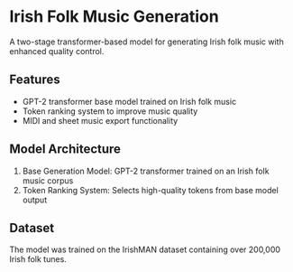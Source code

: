 # Irish Folk Music Generation

A two-stage transformer-based model for generating Irish folk music with enhanced quality control.

## Features

- GPT-2 transformer base model trained on Irish folk music
- Token ranking system to improve music quality
- MIDI and sheet music export functionality

## Model Architecture

1. Base Generation Model: GPT-2 transformer trained on an Irish folk music corpus
2. Token Ranking System: Selects high-quality tokens from base model output

## Dataset

The model was trained on the IrishMAN dataset containing over 200,000 Irish folk tunes.

